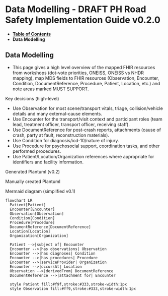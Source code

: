 # Data Modelling - DRAFT PH Road Safety Implementation Guide v0.2.0

* [**Table of Contents**](toc.md)
* **Data Modelling**

## Data Modelling

* This page gives a high level overview of the mapped FHIR resources from workshops (dot-vote priorities, ONEISS, ONEISS vs NHDR mapping), map MDS fields to FHIR resources (Observation, Encounter, Condition, DocumentReference, Procedure, Patient, Location, etc.) and note areas marked MUST SUPPORT.

Key decisions (high-level)

* Use Observation for most scene/transport vitals, triage, collision/vehicle details and many external-cause elements.
* Use Encounter for the transport/visit context and participant roles (team lead, treatment officer, transport officer, receiving staff).
* Use DocumentReference for post-crash reports, attachments (cause of crash, party at fault, reconstruction materials).
* Use Condition for diagnosis/icd-10/nature of injury.
* Use Procedure for psychosocial support, coordination tasks, and other performed procedures.
* Use Patient/Location/Organization references where appropriate for identifiers and facility information.

Generated Plantuml (v0.2)

Manually created Plantuml

Mermaid diagram (simplified v0.1)

```
flowchart LR
  Patient[Patient]
  Encounter[Encounter]
  Observation[Observation]
  Condition[Condition]
  Procedure[Procedure]
  DocumentReference[DocumentReference]
  Location[Location]
  Organization[Organization]

  Patient -->|subject of| Encounter
  Encounter -->|has observations| Observation
  Encounter -->|has diagnoses| Condition
  Encounter -->|has procedures| Procedure
  Encounter -->|serviceProvider| Organization
  Encounter -->|occursAt| Location
  Observation -->|derivedFrom| DocumentReference
  DocumentReference -->|attachment for| Encounter

  style Patient fill:#f9f,stroke:#333,stroke-width:1px
  style Observation fill:#ff9,stroke:#333,stroke-width:1px

```

